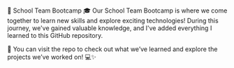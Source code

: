 🚀 School Team Bootcamp
🎓 Our School Team Bootcamp is where we come together to learn new skills and explore exciting technologies! During this journey, we've gained valuable knowledge, and I've added everything I learned to this GitHub repository.

📂 You can visit the repo to check out what we’ve learned and explore the projects we’ve worked on! 💻✨
